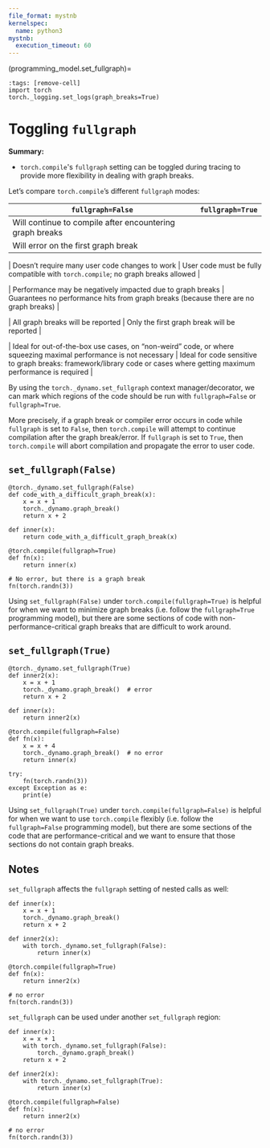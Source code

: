 ```yaml
---
file_format: mystnb
kernelspec:
  name: python3
mystnb:
  execution_timeout: 60
---
```


(programming_model.set_fullgraph)=

```{code-cell}
:tags: [remove-cell]
import torch
torch._logging.set_logs(graph_breaks=True)
```

# Toggling `fullgraph`

**Summary:**

- `torch.compile`'s `fullgraph` setting can be toggled during tracing to provide more flexibility in
  dealing with graph breaks.

Let’s compare `torch.compile`’s different `fullgraph` modes:

| `fullgraph=False` | `fullgraph=True` |
| --- | --- |
| Will continue to compile after encountering graph breaks
| Will error on the first graph break |

| Doesn’t require many user code changes to work
| User code must be fully compatible with `torch.compile`; no graph breaks allowed |

| Performance may be negatively impacted due to graph breaks
| Guarantees no performance hits from graph breaks (because there are no graph breaks) |

| All graph breaks will be reported
| Only the first graph break will be reported |

| Ideal for out-of-the-box use cases, on “non-weird” code, or where squeezing maximal performance is not necessary
| Ideal for code sensitive to graph breaks: framework/library code or cases where getting maximum performance is required |


By using the `torch._dynamo.set_fullgraph` context manager/decorator, we can mark which regions of the code should be run with `fullgraph=False` or `fullgraph=True`.

More precisely, if a graph break or compiler error occurs in code while `fullgraph` is set to `False`, then `torch.compile` will attempt to continue compilation after the graph break/error.
If `fullgraph` is set to `True`, then `torch.compile` will abort compilation and propagate the error to user code.

## `set_fullgraph(False)`

```{code-cell}
@torch._dynamo.set_fullgraph(False)
def code_with_a_difficult_graph_break(x):
    x = x + 1
    torch._dynamo.graph_break()
    return x + 2

def inner(x):
    return code_with_a_difficult_graph_break(x)

@torch.compile(fullgraph=True)
def fn(x):
    return inner(x)

# No error, but there is a graph break
fn(torch.randn(3))
```

Using `set_fullgraph(False)` under `torch.compile(fullgraph=True)` is helpful for when we want to minimize graph breaks (i.e. follow the `fullgraph=True` programming model),
but there are some sections of code with non-performance-critical graph breaks that are difficult to work around.

## `set_fullgraph(True)`

```{code-cell}
@torch._dynamo.set_fullgraph(True)
def inner2(x):
    x = x + 1
    torch._dynamo.graph_break()  # error
    return x + 2

def inner(x):
    return inner2(x)

@torch.compile(fullgraph=False)
def fn(x):
    x = x + 4
    torch._dynamo.graph_break()  # no error
    return inner(x)

try:
    fn(torch.randn(3))
except Exception as e:
    print(e)
```

Using `set_fullgraph(True)` under `torch.compile(fullgraph=False)` is helpful for when we want to use `torch.compile` flexibly (i.e. follow the `fullgraph=False` programming model),
but there are some sections of the code that are performance-critical and we want to ensure that those sections do not contain graph breaks.

## Notes

`set_fullgraph` affects the `fullgraph` setting of nested calls as well:

```{code-cell}
def inner(x):
    x = x + 1
    torch._dynamo.graph_break()
    return x + 2

def inner2(x):
    with torch._dynamo.set_fullgraph(False):
        return inner(x)

@torch.compile(fullgraph=True)
def fn(x):
    return inner2(x)

# no error
fn(torch.randn(3))
```

`set_fullgraph` can be used under another `set_fullgraph` region:

```{code-cell}
def inner(x):
    x = x + 1
    with torch._dynamo.set_fullgraph(False):
        torch._dynamo.graph_break()
    return x + 2

def inner2(x):
    with torch._dynamo.set_fullgraph(True):
        return inner(x)

@torch.compile(fullgraph=False)
def fn(x):
    return inner2(x)

# no error
fn(torch.randn(3))
```
